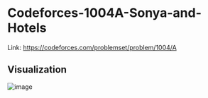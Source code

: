 # Codeforces-1004A-Sonya-and-Hotels
Link: https://codeforces.com/problemset/problem/1004/A
## Visualization
![image](https://user-images.githubusercontent.com/51401355/135967070-ea8425d1-c0ec-452e-9816-d1727276bb22.png)
